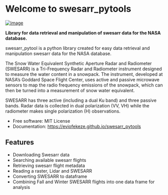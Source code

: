 # Welcome to swesarr_pytools


[![image](https://img.shields.io/pypi/v/swesarr_pytools.svg)](https://pypi.python.org/pypi/swesarr_pytools)


**Library for  data retrieval and manipulation of swesarr data for the NASA database.**

swesarr_pytool is a python library created for easy data retrieval and manipulation swesarr data for the NASA database.

The Snow Water Equivalent Synthetic Aperture Radar and Radiometer (SWESARR) is a Tri-Frequency Radar and Radiometer
instrument designed to measure the water content in a snowpack. The instrument, developed at NASA’s Goddard Space Flight
Center, uses active and passive microwave sensors to map the radio frequency emissions of the snowpack, which can then be turned into a measurement of
snow water equivalent.

SWESARR has three active (including a dual Ku band) and three passive bands. Radar data is collected in dual polarization
(VV, VH) while the radiometer makes single polarization (H) observations.



-   Free software: MIT License
-   Documentation: <https://eviofekeze.github.io/swesarr_pytools>


## Features
- Downloading Swesarr data
- Searching available swesarr flights
- Retrieving swesarr flight metadata
- Reading a raster, Lidar and SWESARR
- Converting SWESARR to dataframe
- Combining Fall and Winter SWESARR flights into one data frame for analysis
